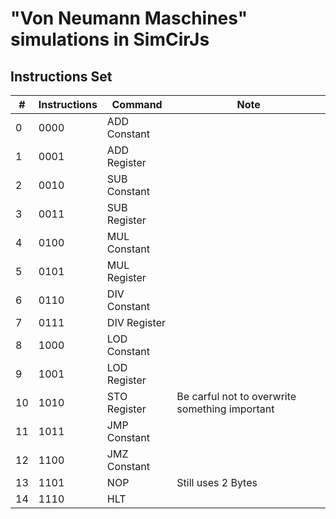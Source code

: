 # "Von Neumann Maschines" simulations in SimCirJs
## Instructions Set
| # | Instructions | Command     | Note         |
|---|-------------|--------------|--------------|
| 0|  0000       | ADD Constant |  |
| 1| 0001        | ADD Register |  |
| 2| 0010        | SUB Constant |  |
| 3| 0011        | SUB Register |  |
| 4| 0100        | MUL Constant |  |
| 5| 0101        | MUL Register |  |
| 6| 0110        | DIV Constant |  |
| 7| 0111        | DIV Register |  |
| 8| 1000        | LOD Constant |  |
| 9| 1001        | LOD Register |  |
|10| 1010        | STO Register | Be carful not to overwrite something important |
|11| 1011        | JMP Constant |  |
|12| 1100        | JMZ Constant |  |
|13| 1101        |  NOP         | Still uses 2 Bytes |
|14| 1110        |  HLT         |  |
